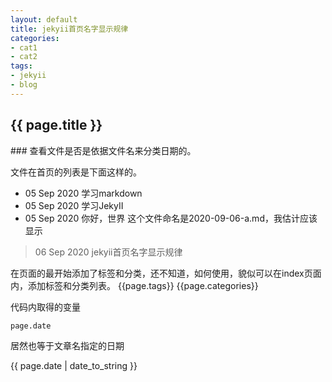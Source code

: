 ```yaml
---
layout: default
title: jekyii首页名字显示规律
categories:
- cat1
- cat2
tags:
- jekyii
- blog
---
```


<h2>{{ page.title }}</h2>
### 查看文件是否是依据文件名来分类日期的。 

文件在首页的列表是下面这样的。
- 05 Sep 2020 学习markdown
　　　　 　　　　　　
- 05 Sep 2020 学习JekyII
　　　　 　　　　　　
- 05 Sep 2020 你好，世界
这个文件命名是2020-09-06-a.md，我估计应该显示 
> 06 Sep 2020 jekyii首页名字显示规律

在页面的最开始添加了标签和分类，还不知道，如何使用，貌似可以在index页面内，添加标签和分类列表。
{{page.tags}}
{{page.categories}}

代码内取得的变量
```html
page.date
```
居然也等于文章名指定的日期
<p>{{ page.date | date_to_string }}</p>